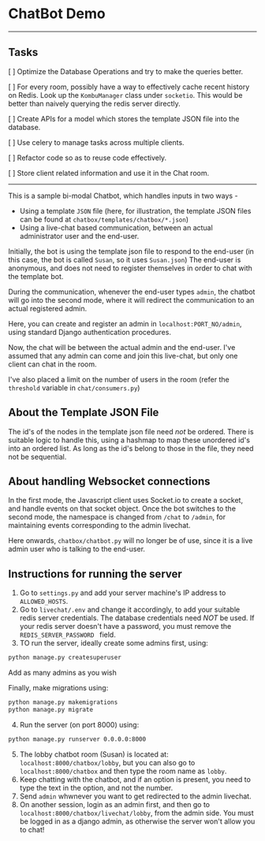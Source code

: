 # ChatBot Demo

************************

## Tasks
[  ] Optimize the Database Operations and try to make the queries better.

[  ] For every room, possibly have a way to effectively cache recent history on Redis. Look up the `KombuManager` class under `socketio`. This would be better than naively querying the redis server directly.

[  ] Create APIs for a model which stores the template JSON file into the database.

[  ] Use celery to manage tasks across multiple clients.

[  ] Refactor code so as to reuse code effectively.

[  ] Store client related information and use it in the Chat room.

*********************

This is a sample bi-modal Chatbot, which handles inputs in two ways -
* Using a template `JSON` file (here, for illustration, the template JSON files can be found at `chatbox/templates/chatbox/*.json`)
* Using a live-chat based communication, between an actual administrator user and the end-user.

Initially, the bot is using the template json file to respond to the end-user (in this case, the bot is called `Susan`, so it uses `Susan.json`)
The end-user is anonymous, and does not need to register themselves in order to chat with the template bot.

During the communication, whenever the end-user types `admin`, the chatbot will go into the second mode, where it will redirect the communication to an actual registered admin.

Here, you can create and register an admin in `localhost:PORT_NO/admin`, using standard Django authentication procedures.

Now, the chat will be between the actual admin and the end-user. I've assumed that any admin can come and join this live-chat, but only one client can chat in the room.

I've also placed a limit on the number of users in the room (refer the `threshold` variable in `chat/consumers.py`)

## About the Template JSON File
The id's of the nodes in the template json file need *not* be ordered. There is suitable logic to handle this, using a hashmap to map these unordered id's into an ordered list. As long as the id's belong to those in the file, they need not be sequential.

## About handling Websocket connections
In the first mode, the Javascript client uses Socket.io to create a socket, and handle events on that socket object. Once the bot switches to the second mode, the namespace is changed from `/chat` to `/admin`, for maintaining events corresponding to the admin livechat.

Here onwards, `chatbox/chatbot.py` will no longer be of use, since it is a live admin user who is talking to the end-user.

## Instructions for running the server
1. Go to `settings.py` and add your server machine's IP address to `ALLOWED_HOSTS`.
2. Go to `livechat/.env` and change it accordingly, to add your suitable redis server credentials. The database credentials need *NOT* be used. If your redis server doesn't have a password, you must remove the `REDIS_SERVER_PASSWORD ` field.
3. TO run the server, ideally create some admins first, using:
```bash
python manage.py createsuperuser
```

Add as many admins as you wish

Finally, make migrations using:
```bash
python manage.py makemigrations
python manage.py migrate
```

4. Run the server (on port 8000) using:
```bash
python manage.py runserver 0.0.0.0:8000
```

5. The lobby chatbot room (Susan) is located at: `localhost:8000/chatbox/lobby`, but you can also go to `localhost:8000/chatbox` and then type the room name as `lobby`.
6. Keep chatting with the chatbot, and if an option is present, you need to type the text in the option, and not the number.
7. Send `admin` whwnever you want to get redirected to the admin livechat.
8. On another session, login as an admin first, and then go to `localhost:8000/chatbox/livechat/lobby`, from the admin side. You must be logged in as a django admin, as otherwise the server won't allow you to chat!
